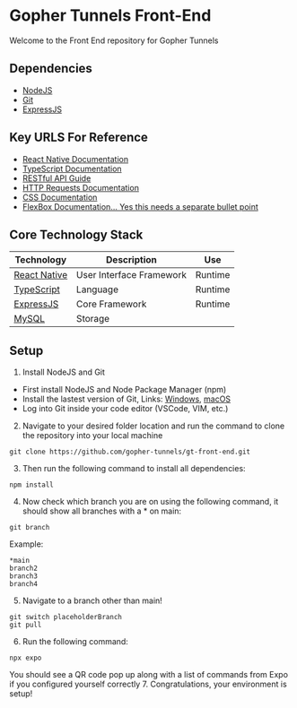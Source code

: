 # Gopher Tunnels Front-End
  Welcome to the Front End repository for Gopher Tunnels
## Dependencies
  * [NodeJS](https://nodejs.org/en)
  * [Git](https://git-scm.com/downloads)
  * [ExpressJS](https://expressjs.com/en/starter/installing.html)
## Key URLS For Reference
  * [React Native Documentation](https://reactnative.dev/docs/tutorial)
  * [TypeScript Documentation](https://www.typescriptlang.org/docs/)
  * [RESTful API Guide](https://www.ibm.com/topics/rest-apis#:~:text=the%20next%20step-,What%20is%20a%20REST%20API%3F,representational%20state%20transfer%20architectural%20style)
  * [HTTP Requests Documentation](https://developer.mozilla.org/en-US/docs/Web/HTTP/Methods)
  * [CSS Documentation](https://developer.mozilla.org/en-US/docs/Web/CSS)
  * [FlexBox Documentation... Yes this needs a separate bullet point](https://developer.mozilla.org/en-US/docs/Web/CSS/CSS_flexible_box_layout/Basic_concepts_of_flexbox)

## Core Technology Stack
| Technology | Description | Use |
| -- | -- | -- |
| [React Native](https://reactnative.dev/) | User Interface Framework | Runtime | 
| [TypeScript](https://www.typescriptlang.org/) | Language | Runtime | 
| [ExpressJS](https://expressjs.com/) | Core Framework | Runtime | 
| [MySQL](https://www.mysql.com/) | Storage | | 

## Setup
1. Install NodeJS and Git
  * First install NodeJS and Node Package Manager (npm)
  * Install the lastest version of Git, Links: [Windows]("https://git-scm.com/download/win"), [macOS]("https://git-scm.com/download/mac")
  * Log into Git inside your code editor (VSCode, VIM, etc.)

2. Navigate to your desired folder location and run the command to clone the repository into your local machine
```
git clone https://github.com/gopher-tunnels/gt-front-end.git
```
3. Then run the following command to install all dependencies:
```
npm install
```
4. Now check which branch you are on using the following command, it should show all branches with a * on main:
```
git branch
```
Example:
```
*main
branch2
branch3
branch4
```
5. Navigate to a branch other than main!
```
git switch placeholderBranch
git pull
```
6. Run the following command:
```
npx expo
```
You should see a QR code pop up along with a list of commands from Expo if you configured yourself correctly
7. Congratulations, your environment is setup!
